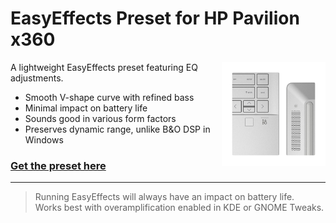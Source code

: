 # EasyEffects Preset for HP Pavilion x360
<img src="https://github.com/FaridZelli/EasyEffects-Pavilionx360/blob/main/media/hp-pavilion-speakers.png" alt="" width="33%" align="right">
   
A lightweight EasyEffects preset featuring EQ adjustments.
- Smooth V-shape curve with refined bass
- Minimal impact on battery life
- Sounds good in various form factors
- Preserves dynamic range, unlike B&O DSP in Windows
   
### [Get the preset here](https://github.com/FaridZelli/EasyEffects-Pavilionx360/releases/latest)
   
---
> Running EasyEffects will always have an impact on battery life.   
> Works best with overamplification enabled in KDE or GNOME Tweaks.

